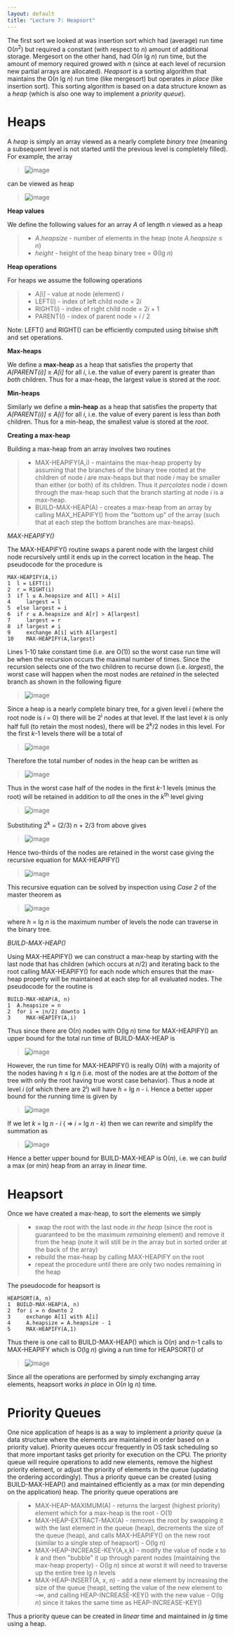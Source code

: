 ```yaml
---
layout: default
title: "Lecture 7: Heapsort"
---
```


The first sort we looked at was insertion sort which had (average) run time O(*n*<sup>2</sup>) but required a constant (with respect to *n*) amount of additional storage. Mergesort on the other hand, had O(*n* lg *n*) run time, but the amount of memory required growed with *n* (since at each level of recursion new partial arrays are allocated). *Heapsort* is a sorting algorithm that maintains the O(*n* lg *n*) run time (like mergesort) but operates *in place* (like insertion sort). This sorting algorithm is based on a data structure known as a *heap* (which is also one way to implement a *priority queue*).

Heaps
=====

A *heap* is simply an array viewed as a nearly complete *binary tree* (meaning a subsequent level is not started until the previous level is completely filled). For example, the array

> ![image](images/lecture07/exarray.png)

can be viewed as heap

> ![image](images/lecture07/exheap.png)

**Heap values**

We define the following values for an array *A* of length *n* viewed as a heap

> -   *A.heapsize* - number of elements in the heap (note *A.heapsize* ≤ *n*)
> -   *height* - height of the heap binary tree = Θ(lg *n*)

**Heap operations**

For heaps we assume the following operations

> -   *A[i]* - value at node (element) *i*
> -   LEFT(*i*) - index of left child node = 2*i*
> -   RIGHT(*i*) - index of right child node = 2*i* + 1
> -   PARENT(*i*) - index of parent node = *i* / 2

Note: LEFT() and RIGHT() can be efficiently computed using bitwise shift and set operations.

**Max-heaps**

We define a **max-heap** as a heap that satisfies the property that *A[PARENT(i)]* ≥ *A[i]* for all *i*, i.e. the value of every parent is greater than *both* children. Thus for a max-heap, the largest value is stored at the *root*.

**Min-heaps**

Similarly we define a **min-heap** as a heap that satisfies the property that *A[PARENT(i)]* ≤ *A[i]* for all *i*, i.e. the value of every parent is less than *both* children. Thus for a min-heap, the smallest value is stored at the *root*.

**Creating a max-heap**

Building a max-heap from an array involves two routines

> -   MAX-HEAPIFY(A,i) - maintains the max-heap property by assuming that the branches of the binary tree rooted at the children of node *i* are max-heaps but that node *i* may be smaller than either (or both) of its children. Thus it *percolates* node *i* down through the max-heap such that the branch starting at node *i* is a max-heap.
> -   BUILD-MAX-HEAP(A) - creates a max-heap from an array by calling MAX\_HEAPIFY() from the "bottom up" of the array (such that at each step the bottom branches are max-heaps).

*MAX-HEAPIFY()*

The MAX-HEAPIFY() routine swaps a parent node with the largest child node recursively until it ends up in the correct location in the heap. The pseudocode for the procedure is

    MAX-HEAPIFY(A,i)
    1  l = LEFT(i)
    2  r = RIGHT(i)
    3  if l ≤ A.heapsize and A[l] > A[i]
    4     largest = l
    5  else largest = i
    6  if r ≤ A.heapsize and A[r] > A[largest]
    7     largest = r
    8  if largest ≠ i
    9     exchange A[i] with A[largest]
    10    MAX-HEAPIFY(A,largest)

Lines 1-10 take constant time (i.e. are O(1)) so the worst case run time will be when the recursion occurs the maximal number of times. Since the recursion selects one of the two children to recurse down (i.e. *largest*), the worst case will happen when the most nodes are *retained* in the selected branch as shown in the following figure

> ![image](images/lecture07/splitheap.png)

Since a heap is a nearly complete binary tree, for a given level *i* (where the root node is *i* = 0) there will be 2<sup>i</sup> nodes at that level. If the last level *k* is only half full (to retain the most nodes), there will be 2<sup>k</sup>/2 nodes in this level. For the first *k*-1 levels there will be a total of

> ![image](images/lecture07/sum.png)

Therefore the total number of nodes in the heap can be written as

> ![image](images/lecture07/totalnodes.png)

Thus in the worst case half of the nodes in the first *k*-1 levels (minus the root) will be retained in addition to *all* the ones in the *k*<sup>th</sup> level giving

> ![image](images/lecture07/retnodes.png)

Substituting 2<sup>k</sup> = (2/3) n + 2/3 from above gives

> ![image](images/lecture07/retnodes2.png)

Hence two-thirds of the nodes are retained in the worst case giving the recursive equation for MAX-HEAPIFY()

> ![image](images/lecture07/maxheapeqn.png)

This recursive equation can be solved by inspection using *Case 2* of the master theorem as

> ![image](images/lecture07/maxheapsol.png)

where *h* = lg *n* is the maximum number of levels the node can traverse in the binary tree.

*BUILD-MAX-HEAP()*

Using MAX-HEAPIFY() we can construct a max-heap by starting with the last node that has children (which occurs at *n*/2) and iterating back to the root calling MAX-HEAPIFY() for each node which ensures that the max-heap property will be maintained at each step for all evaluated nodes. The pseudocode for the routine is

    BUILD-MAX-HEAP(A, n)
    1  A.heapsize = n
    2  for i = ⌊n/2⌋ downto 1
    3     MAX-HEAPIFY(A,i)

Thus since there are O(*n*) nodes with O(lg *n*) time for MAX-HEAPIFY() an upper bound for the total run time of BUILD-MAX-HEAP is

> ![image](images/lecture07/buildheapeqn.png)

However, the run time for MAX-HEAPIFY() is really O(*h*) with a majority of the nodes having *h* ≤ lg *n* (i.e. most of the nodes are at the *bottom* of the tree with only the root having true worst case behavior). Thus a node at level *i* (of which there are 2<sup>i</sup>) will have *h* = lg *n* - i. Hence a better upper bound for the running time is given by

> ![image](images/lecture07/buildheapeqn2.png)

If we let *k* = lg *n* - *i* ( ⇒ *i* = lg *n* - *k*) then we can rewrite and simplify the summation as

> ![image](images/lecture07/buildheapeqn2b.png)

Hence a better upper bound for BUILD-MAX-HEAP is O(*n*), i.e. we can *build* a max (or min) heap from an array in *linear* time.

Heapsort
========

Once we have created a max-heap, to sort the elements we simply

> -   swap the root with the last node *in the heap* (since the root is guaranteed to be the maximum *remaining* element) and remove it from the heap (note it will still be in the array but in sorted order at the back of the array)
> -   rebuild the max-heap by calling MAX-HEAPIFY on the root
> -   repeat the procedure until there are only two nodes remaining in the heap

The pseudocode for heapsort is

    HEAPSORT(A, n)
    1  BUILD-MAX-HEAP(A, n)
    2  for i = n downto 2
    3     exchange A[1] with A[i]
    4     A.heapsize = A.heapsize - 1
    5     MAX-HEAPIFY(A,1)

Thus there is one call to BUILD-MAX-HEAP() which is O(*n*) and *n*-1 calls to MAX-HEAPIFY which is O(lg *n*) giving a run time for HEAPSORT() of

> ![image](images/lecture07/heapsorteqn.png)

Since all the operations are performed by simply exchanging array elements, heapsort works *in place* in O(*n* lg *n*) time.

Priority Queues
===============

One nice application of heaps is as a way to implement a *priority queue* (a data structure where the elements are maintained in order based on a priority value). Priority queues occur frequently in OS task scheduling so that more important tasks get priority for execution on the CPU. The priority queue will require operations to add new elements, remove the highest priority element, or adjust the priority of elements in the queue (updating the ordering accordingly). Thus a priority queue can be created (using BUILD-MAX-HEAP() and maintained efficiently as a max (or min depending on the application) heap. The priority queue operations are

> -   MAX-HEAP-MAXIMUM(A) - returns the largest (highest priority) element which for a max-heap is the root - O(1)
> -   MAX-HEAP-EXTRACT-MAX(A) - removes the root by swapping it with the last element in the queue (heap), decrements the size of the queue (heap), and calls MAX-HEAPIFY() on the new root (similar to a single step of heapsort) - O(lg *n*)
> -   MAX-HEAP-INCREASE-KEY(A,x,k) - modify the value of node *x* to *k* and then "bubble" it up through parent nodes (maintaining the max-heap property) - O(lg *n*) since at worst it will need to traverse up the entire tree lg *n* levels
> -   MAX-HEAP-INSERT(A, x, n) - add a new element by increasing the size of the queue (heap), setting the value of the new element to -∞, and calling HEAP-INCREASE-KEY() with the new value - O(lg *n*) since it takes the same time as HEAP-INCREASE-KEY()

Thus a priority queue can be created in *linear* time and maintained in *lg* time using a heap.

